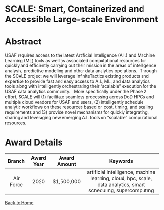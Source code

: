 
SCALE: Smart, Containerized and Accessible Large-scale Environment
==================================================================

# Abstract


USAF requires access to the latest Artificial Intelligence (A.I.) and Machine Learning (ML) tools as well as associated computational resources for quickly and efficiently carrying out their mission in the areas of intelligence analysis, predictive modeling and other data analytics operations.  Through the SCALE project we will leverage InfiniteTactics existing products and expertise to provide fast and easy access to A.I., ML, and data analytics tools along with intelligently orchestrating their “scalable” execution for the USAF data analytics community.   More specifically under the Phase 2 effort, SCALE will (1) facilitate seamless processing across DoD HPCs and multiple cloud vendors for USAF end users, (2) intelligently schedule analytic workflows on these resources based on cost, timing, and scaling requirements and (3) provide novel mechanisms for quickly integrating, sharing and leveraging new emerging A.I. tools on “scalable” computational resources.  

# Award Details

|Branch|Award Year|Award Amount|Keywords|
| :---: | :---: | :---: | :---: |
|Air Force|2020|$1,500,000|artificial intelligence, machine learning, cloud, hpc, scale, data analytics, smart scheduling, supercomputing|
  
  


[Back to Home](https://github.com/chrischow/dod_sbir_awards#1660)